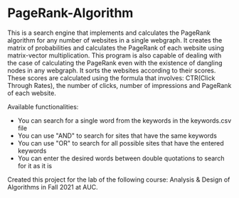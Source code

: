 # PageRank-Algorithm
This is a search engine that implements and calculates the PageRank algorithm for any number of websites in a single webgraph.
It creates the matrix of probabilities and calculates the PageRank of each website using matrix-vector multiplication. This program is also capable of dealing with the case of calculating the PageRank even with the existence of dangling nodes in any webgraph.
It sorts the websites according to their scores. These scores are calculated using the formula that involves: CTR(Click Through Rates), the number of clicks, number of impressions and PageRank of each website.

Available functionalities:
- You can search for a single word from the keywords in the keywords.csv file
- You can use "AND" to search for sites that have the same keywords
- You can use "OR" to search for all possible sites that have the entered keywords
- You can enter the desired words between double quotations to search for it as it is

Created this project for the lab of the following course: Analysis & Design of Algorithms in Fall 2021 at AUC.

